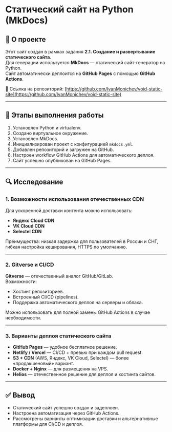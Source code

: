 # Статический сайт на Python (MkDocs)

## 📌 О проекте
Этот сайт создан в рамках задания **2.1. Создание и развертывание статического сайта**.  
Для генерации используется **MkDocs** — статический сайт-генератор на Python.  
Сайт автоматически деплоится на **GitHub Pages** с помощью **GitHub Actions**.

🔗 Ссылка на репозиторий: [https://github.com/IvanMonichev/void-static-site](https://github.com/IvanMonichev/void-static-site)

---

## 🚀 Этапы выполнения работы

1. Установлен Python и virtualenv.  
2. Создано виртуальное окружение.  
3. Установлен MkDocs.  
4. Инициализирован проект с конфигурацией `mkdocs.yml`.  
5. Добавлен репозиторий и загружен на GitHub.  
6. Настроен workflow GitHub Actions для автоматического деплоя.  
7. Сайт успешно опубликован на GitHub Pages.  

---

## 🔍 Исследование

### 1. Возможности использования отечественных CDN
Для ускоренной доставки контента можно использовать:  
- **Яндекс Cloud CDN**  
- **VK Cloud CDN**  
- **Selectel CDN**  

Преимущества: низкая задержка для пользователей в России и СНГ, гибкая настройка кеширования, HTTPS по умолчанию.

---

### 2. Gitverse и CI/CD
**Gitverse** — отечественный аналог GitHub/GitLab.  
Возможности:  
- Хостинг репозиториев.  
- Встроенный CI/CD (pipelines).  
- Поддержка автоматического деплоя на серверы и облака.  

Можно использовать для полной замены GitHub Actions в случае необходимости.

---

### 3. Варианты деплоя статического сайта
- **GitHub Pages** — удобное бесплатное решение.  
- **Netlify / Vercel** — CI/CD + превью при каждом pull request.  
- **S3 + CDN** (AWS, Яндекс, VK Cloud, Selectel) — более «продакшеновый» вариант.  
- **Docker + Nginx** — для размещения на VPS.  
- **Helios** — отечественное решение для деплоя и хостинга сайтов.  

---

## ✅ Вывод
- Статический сайт успешно создан и задеплоен.  
- Настроена автоматизация через GitHub Actions.  
- Рассмотрены варианты оптимизации доставки и альтернативные платформы для CI/CD и деплоя.

